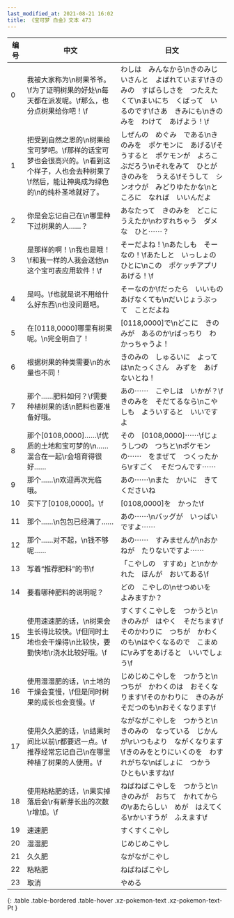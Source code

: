 ```yaml
---
last_modified_at: 2021-08-21 16:02
title: 《宝可梦 白金》文本 473
---
```

| 编号 | 中文 | 日文 |
| ---- | ---- | ---- |
| 0 | 我被大家称为\n树果爷爷。\f为了证明树果的好处\n每天都在派发呢。\f那么，也分点树果给你吧！\f | わしは　みんなから\nきのみじいさんと　よばれています\fきのみの　すばらしさを　つたえたくて\nまいにち　くばって　いるのです\fさあ　きみにも\nきのみを　わけて　あげよう！\f |
| 1 | 把受到自然之恩的\n树果给宝可梦吧。\f那样的话宝可梦也会很高兴的。\n看到这个样子，人也会去种树果了\f然后，能让神奥成为绿色的\n的纯朴圣地就好了。 | しぜんの　めぐみ　である\nきのみを　ポケモンに　あげる\fそうすると　ポケモンが　よろこぶだろう\nそれをみて　ひとが　きのみを　うえる\fそうして　シンオウが　みどりゆたかな\nところに　なれば　いいんだよ |
| 2 | 你是会忘记自己在\n哪里种下过树果的人……？ | あなたって　きのみを　どこにうえたか\nわすれちゃう　ダメな　ひと⋯⋯？ |
| 3 | 是那样的啊！\n我也是哦！\f和我一样的人我会送他\n这个宝可表应用软件！\f | そーだよね！\nあたしも　そーなの！\fあたしと　いっしょの　ひとに\nこの　ポケッチアプリ　あげる！\f |
| 4 | 是吗。\f也就是说不用给什么好东西\n也没问题吧。 | そーなのか\fだったら　いいもの　あげなくても\nだいじょうぶって　ことだよね |
| 5 | 在[0118,0000]哪里有树果呢。\n完全明白了！ | [0118,0000]で\nどこに　きのみが　あるのか\rばっちり　わかっちゃうよ！ |
| 6 | 根据树果的种类需要\n的水量也不同！ | きのみの　しゅるいに　よっては\nたっくさん　みずを　あげないとね！ |
| 7 | 那个……肥料如何？\f需要种植树果的话\n肥料也要准备好哦。 | あの⋯⋯　こやしは　いかが？\fきのみを　そだてるなら\nこやしも　よういすると　いいですよ |
| 8 | 那个[0108,0000]……\f优质的土地和宝可梦的\n……混合在一起\r会培育得很好…… | その　[0108,0000]⋯⋯\fじょうしつの　つちと\nポケモンの⋯⋯　をまぜて　つくったから\rすごく　そだつんです⋯⋯ |
| 9 | 那个……\n欢迎再次光临哦。 | あの⋯⋯\nまた　かいに　きてくださいね |
| 10 | 买下了[0108,0000]。\f | [0108,0000]を　かった\f |
| 11 | 那个……\n包包已经满了…… | あの⋯⋯\nバッグが　いっぱい　ですよ⋯⋯ |
| 12 | 那个……对不起，\n钱不够呢…… | あの⋯⋯　すみませんが\nおかねが　たりないですよ⋯⋯ |
| 13 | 写着“推荐肥料”的书\f | 「こやしの　すすめ」と\nかかれた　ほんが　おいてある\f |
| 14 | 要看哪种肥料的说明呢？ | どの　こやしの\nせつめいを　よみますか？ |
| 15 | 使用速速肥的话，\n树果会生长得比较快。\f但同时土地也会干燥得\n比较快，要勤快地\r浇水比较好哦。\f | すくすくこやしを　つかうと\nきのみが　はやく　そだちます\fそのかわりに　つちが　かわくのも\nはやくなるので　こまめに\rみずをあげると　いいでしょう\f |
| 16 | 使用湿湿肥的话，\n土地的干燥会变慢，\f但是同时树果的成长也会变慢。\f | じめじめこやしを　つかうと\nつちが　かわくのは　おそくなります\fそのかわりに　きのみが　そだつのも\nおそくなります\f |
| 17 | 使用久久肥的话，\n结果时间比以前\r都要迟一点。\f推荐经常忘记自己\n在哪里种植了树果的人使用。\f | ながながこやしを　つかうと\nきのみの　なっている　じかんが\rいつもより　ながくなります\fきのみをとりにいくのを　わすれがちな\nばしょに　つかう　ひともいますね\f |
| 18 | 使用粘粘肥的话，\n果实掉落后会\r有新芽长出的次数\r增加。\f | ねばねばこやしを　つかうと\nきのみが　おちて　かれてからの\rあたらしい　めが　はえてくる\rかいすうが　ふえます\f |
| 19 | 速速肥 | すくすくこやし |
| 20 | 湿湿肥 | じめじめこやし |
| 21 | 久久肥 | ながながこやし |
| 22 | 粘粘肥 | ねばねばこやし |
| 23 | 取消 | やめる |
{: .table .table-bordered .table-hover .xz-pokemon-text .xz-pokemon-text-Pt }